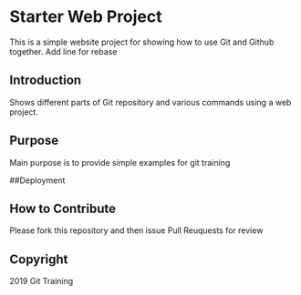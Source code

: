 # Starter Web Project

This is a simple website project for showing how to use Git and Github together. Add line for rebase

## Introduction

Shows different parts of Git repository and various commands using a web project. 

## Purpose 
Main purpose is to provide simple examples for git training 

##Deployment

## How to Contribute

Please fork this repository and then issue Pull Reuquests for review

## Copyright

2019 Git Training